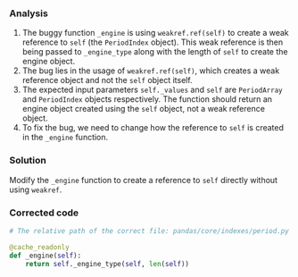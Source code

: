 ### Analysis
1. The buggy function `_engine` is using `weakref.ref(self)` to create a weak reference to `self` (the `PeriodIndex` object). This weak reference is then being passed to `_engine_type` along with the length of `self` to create the engine object.
2. The bug lies in the usage of `weakref.ref(self)`, which creates a weak reference object and not the `self` object itself.
3. The expected input parameters `self._values` and `self` are `PeriodArray` and `PeriodIndex` objects respectively. The function should return an engine object created using the `self` object, not a weak reference object.
4. To fix the bug, we need to change how the reference to `self` is created in the `_engine` function.

### Solution
Modify the `_engine` function to create a reference to `self` directly without using `weakref`. 

### Corrected code
```python
# The relative path of the correct file: pandas/core/indexes/period.py

@cache_readonly
def _engine(self):
    return self._engine_type(self, len(self))
```